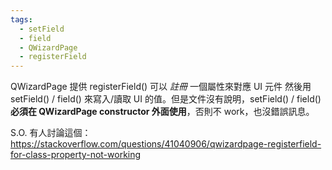 ```yaml
---
tags:
  - setField
  - field
  - QWizardPage
  - registerField
---
```

QWizardPage  提供 registerField()  可以 *註冊*  一個屬性來對應 UI 元件
然後用 setField() / field() 來寫入/讀取 UI 的值。但是文件沒有說明，setField() / field() **必須在 QWizardPage constructor 外面使用**，否則不 work，也沒錯誤訊息。

S.O. 有人討論這個：
https://stackoverflow.com/questions/41040906/qwizardpage-registerfield-for-class-property-not-working

